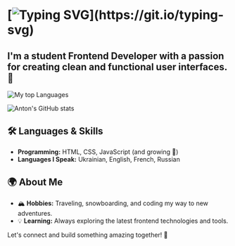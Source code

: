 # [![Typing SVG](https://readme-typing-svg.demolab.com?font=Fira+Code&pause=1000&width=435&lines=Hi+there!+👋I'm+Anton+Aksiuk!)](https://git.io/typing-svg)

## I'm a student **Frontend Developer** with a passion for creating clean and functional user interfaces. 🌟

![My top Languages](https://github-readme-stats.vercel.app/api/top-langs/?username=antonaksyuk&layout=compact&hide=html,css&langs_count=10&theme=dark)

![Anton's GitHub stats](https://github-readme-stats.vercel.app/api?username=antonaksyuk&show_icons=true&theme=)

## 🛠️ Languages & Skills

- **Programming:** HTML, CSS, JavaScript (and growing 🚀)
- **Languages I Speak:** Ukrainian, English, French, Russian

## 🌍 About Me

- 🏔️ **Hobbies:** Traveling, snowboarding, and coding my way to new adventures.
- 💡 **Learning:** Always exploring the latest frontend technologies and tools.

Let's connect and build something amazing together! 🤝
